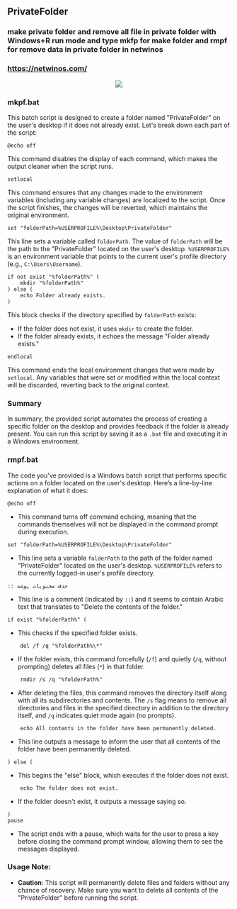 ## PrivateFolder
### make private folder and remove all file in private folder with Windows+R run mode and type mkfp for make folder and rmpf for remove data in private folder in netwinos
### https://netwinos.com/
<div align="center">
	<img src="https://github-production-user-asset-6210df.s3.amazonaws.com/148132034/380497740-c8fe8a00-9704-4134-9a46-6105d851d060.png?X-Amz-Algorithm=AWS4-HMAC-SHA256&X-Amz-Credential=AKIAVCODYLSA53PQK4ZA%2F20241027%2Fus-east-1%2Fs3%2Faws4_request&X-Amz-Date=20241027T124723Z&X-Amz-Expires=300&X-Amz-Signature=4c5508ee1d545b0777f8602ed2f3f7f0e84fc2b8a214a8163088c55abc6c1179&X-Amz-SignedHeaders=host">
</div>

### mkpf.bat


This batch script is designed to create a folder named "PrivateFolder" on the user's desktop if it does not already exist. Let's break down each part of the script:

```batch
@echo off
```
This command disables the display of each command, which makes the output cleaner when the script runs.

```batch
setlocal
```
This command ensures that any changes made to the environment variables (including any variable changes) are localized to the script. Once the script finishes, the changes will be reverted, which maintains the original environment.

```batch
set "folderPath=%USERPROFILE%\Desktop\PrivateFolder"
```
This line sets a variable called `folderPath`. The value of `folderPath` will be the path to the "PrivateFolder" located on the user's desktop. `%USERPROFILE%` is an environment variable that points to the current user's profile directory (e.g., `C:\Users\Username`).

```batch
if not exist "%folderPath%" (
    mkdir "%folderPath%"
) else (
    echo Folder already exists.
)
```
This block checks if the directory specified by `folderPath` exists:
- If the folder does not exist, it uses `mkdir` to create the folder.
- If the folder already exists, it echoes the message "Folder already exists."

```batch
endlocal
```
This command ends the local environment changes that were made by `setlocal`. Any variables that were set or modified within the local context will be discarded, reverting back to the original context.

### Summary
In summary, the provided script automates the process of creating a specific folder on the desktop and provides feedback if the folder is already present. You can run this script by saving it as a `.bat` file and executing it in a Windows environment.

### rmpf.bat

The code you've provided is a Windows batch script that performs specific actions on a folder located on the user's desktop. Here’s a line-by-line explanation of what it does:

```batch
@echo off
```
- This command turns off command echoing, meaning that the commands themselves will not be displayed in the command prompt during execution.

```batch
set "folderPath=%USERPROFILE%\Desktop\PrivateFolder"
```
- This line sets a variable `folderPath` to the path of the folder named "PrivateFolder" located on the user's desktop. `%USERPROFILE%` refers to the currently logged-in user's profile directory.

```batch
:: حذف محتویات پوشه
```
- This line is a comment (indicated by `::`) and it seems to contain Arabic text that translates to "Delete the contents of the folder."

```batch
if exist "%folderPath%" (
```
- This checks if the specified folder exists.

```batch
    del /f /q "%folderPath%\*"
```
- If the folder exists, this command forcefully (`/f`) and quietly (`/q`, without prompting) deletes all files (`*`) in that folder.

```batch
    rmdir /s /q "%folderPath%"
```
- After deleting the files, this command removes the directory itself along with all its subdirectories and contents. The `/s` flag means to remove all directories and files in the specified directory in addition to the directory itself, and `/q` indicates quiet mode again (no prompts).

```batch
    echo All contents in the folder have been permanently deleted.
```
- This line outputs a message to inform the user that all contents of the folder have been permanently deleted.

```batch
) else (
```
- This begins the "else" block, which executes if the folder does not exist.

```batch
    echo The folder does not exist.
```
- If the folder doesn't exist, it outputs a message saying so.

```batch
)
pause
```
- The script ends with a pause, which waits for the user to press a key before closing the command prompt window, allowing them to see the messages displayed.

### Usage Note:
- **Caution**: This script will permanently delete files and folders without any chance of recovery. Make sure you want to delete all contents of the "PrivateFolder" before running the script.
